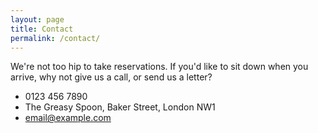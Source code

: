 ```yaml
---
layout: page
title: Contact
permalink: /contact/
---
```


We're not too hip to take reservations. If you'd like to sit down when you arrive, why not give us a call, or send us a letter?

* 0123 456 7890
* The Greasy Spoon, Baker Street, London NW1
* [email@example.com](mailto:email@example.com)
